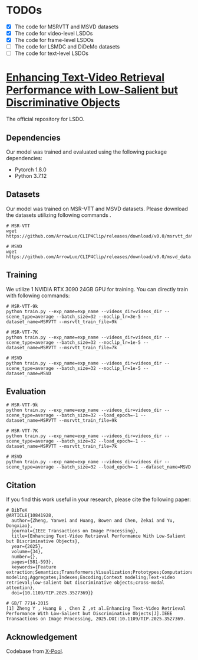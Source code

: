 # TODOs
- [x] The code for MSRVTT and MSVD datasets
- [x] The code for video-level LSDOs
- [x] The code for frame-level LSDOs
- [ ] The code for LSMDC and DiDeMo datasets
- [ ] The code for text-level LSDOs

# [Enhancing Text-Video Retrieval Performance with Low-Salient but Discriminative Objects](https://ieeexplore.ieee.org/document/10841928)
The official repository for LSDO.

## Dependencies
Our model was trained and evaluated using the following package dependencies:
* Pytorch 1.8.0
* Python 3.7.12

## Datasets
Our model was trained on MSR-VTT and MSVD datasets. Please download the datasets utilizing following commands .
```
# MSR-VTT
wget https://github.com/ArrowLuo/CLIP4Clip/releases/download/v0.0/msrvtt_data.zip

# MSVD
wget https://github.com/ArrowLuo/CLIP4Clip/releases/download/v0.0/msvd_data.zip
```

## Training
We utilize 1 NVIDIA RTX 3090 24GB GPU for training. You can directly train with following commands:
```
# MSR-VTT-9k
python train.py --exp_name=exp_name --videos_dir=videos_dir --scene_type=average --batch_size=32 --noclip_lr=3e-5 --dataset_name=MSRVTT --msrvtt_train_file=9k

# MSR-VTT-7K
python train.py --exp_name=exp_name --videos_dir=videos_dir --scene_type=average --batch_size=32 --noclip_lr=1e-5 --dataset_name=MSRVTT --msrvtt_train_file=7k

# MSVD
python train.py --exp_name=exp_name --videos_dir=videos_dir --scene_type=average --batch_size=32 --noclip_lr=1e-5 --dataset_name=MSVD
```
## Evaluation
```
# MSR-VTT-9k
python train.py --exp_name=exp_name --videos_dir=videos_dir --scene_type=average --batch_size=32 --load_epoch=-1 --dataset_name=MSRVTT --msrvtt_train_file=9k

# MSR-VTT-7K
python train.py --exp_name=exp_name --videos_dir=videos_dir --scene_type=average --batch_size=32 --load_epoch=-1 --dataset_name=MSRVTT --msrvtt_train_file=7k

# MSVD
python train.py --exp_name=exp_name --videos_dir=videos_dir --scene_type=average --batch_size=32 --load_epoch=-1 --dataset_name=MSVD
```

## Citation
If you find this work useful in your research, please cite the following paper:
```
# BibTeX
@ARTICLE{10841928,
  author={Zheng, Yanwei and Huang, Bowen and Chen, Zekai and Yu, Dongxiao},
  journal={IEEE Transactions on Image Processing}, 
  title={Enhancing Text-Video Retrieval Performance With Low-Salient but Discriminative Objects}, 
  year={2025},
  volume={34},
  number={},
  pages={581-593},
  keywords={Feature extraction;Semantics;Transformers;Visualization;Prototypes;Computational modeling;Aggregates;Indexes;Encoding;Context modeling;Text-video retrieval;low-salient but discriminative objects;cross-modal attention},
  doi={10.1109/TIP.2025.3527369}}

# GB/T 7714-2015
[1] Zheng Y , Huang B , Chen Z ,et al.Enhancing Text-Video Retrieval Performance With Low-Salient but Discriminative Objects[J].IEEE Transactions on Image Processing, 2025.DOI:10.1109/TIP.2025.3527369.
```
## Acknowledgement
Codebase from [X-Pool](https://github.com/layer6ai-labs/xpool).
